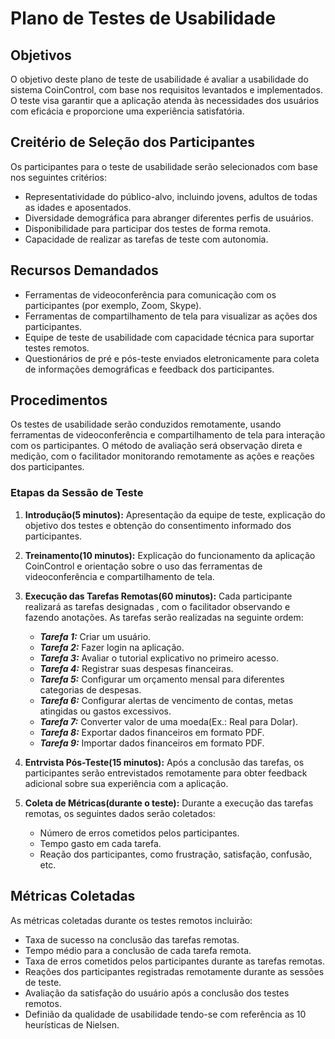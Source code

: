 # Plano de Testes de Usabilidade

## Objetivos
O objetivo deste plano de teste de usabilidade é avaliar a usabilidade do sistema CoinControl, com base nos requisitos levantados e implementados. O teste visa garantir que a aplicação atenda às necessidades dos usuários com eficácia e proporcione uma experiência satisfatória.

## Creitério de Seleção dos Participantes
Os participantes para o teste de usabilidade serão selecionados com base nos seguintes critérios:

- Representatividade do público-alvo, incluindo jovens, adultos de todas as idades e aposentados.
- Diversidade demográfica para abranger diferentes perfis de usuários.
- Disponibilidade para participar dos testes de forma remota.
- Capacidade de realizar as tarefas de teste com autonomia.

## Recursos Demandados

- Ferramentas de videoconferência para comunicação com os participantes (por exemplo, Zoom, Skype).
- Ferramentas de compartilhamento de tela para visualizar as ações dos participantes.
- Equipe de teste de usabilidade com capacidade técnica para suportar testes remotos.
- Questionários de pré e pós-teste enviados eletronicamente para coleta de informações demográficas e feedback dos participantes.

## Procedimentos
Os testes de usabilidade serão conduzidos remotamente, usando ferramentas de videoconferência e compartilhamento de tela para interação com os participantes. O método de avaliação será observação direta e medição, com o facilitador monitorando remotamente as ações e reações dos participantes.

### Etapas da Sessão de Teste

1. **Introdução(5 minutos):** Apresentação da equipe de teste, explicação do objetivo dos testes e obtenção do consentimento informado dos participantes.
2. **Treinamento(10 minutos):** Explicação do funcionamento da aplicação CoinControl e orientação sobre o uso das ferramentas de videoconferência e compartilhamento de tela.
3. **Execução das Tarefas Remotas(60 minutos):** Cada participante realizará as tarefas designadas , com o facilitador observando e fazendo anotações. As tarefas serão realizadas na seguinte ordem:

   - ***Tarefa 1:*** Criar um usuário.
   - ***Tarefa 2:*** Fazer login na aplicação.
   - ***Tarefa 3:*** Avaliar o tutorial explicativo no primeiro acesso.
   - ***Tarefa 4:*** Registrar suas despesas financeiras.
   - ***Tarefa 5:*** Configurar um orçamento mensal para diferentes categorias de despesas.
   - ***Tarefa 6:*** Configurar alertas de vencimento de contas, metas atingidas ou gastos excessivos.
   - ***Tarefa 7:*** Converter valor de uma moeda(Ex.: Real para Dolar).
   - ***Tarefa 8:*** Exportar dados financeiros em formato PDF.
   - ***Tarefa 9:*** Importar dados financeiros em formato PDF.

4. **Entrvista Pós-Teste(15 minutos):** Após a conclusão das tarefas, os participantes serão entrevistados remotamente para obter feedback adicional sobre sua experiência com a aplicação.
5. **Coleta de Métricas(durante o teste):** Durante a execução das tarefas remotas, os seguintes dados serão coletados:
    
    - Número de erros cometidos pelos participantes.
    - Tempo gasto em cada tarefa.
    - Reação dos participantes, como frustração, satisfação, confusão, etc.

## Métricas Coletadas
As métricas coletadas durante os testes remotos incluirão:

- Taxa de sucesso na conclusão das tarefas remotas.
- Tempo médio para a conclusão de cada tarefa remota.
- Taxa de erros cometidos pelos participantes durante as tarefas remotas.
- Reações dos participantes registradas remotamente durante as sessões de teste.
- Avaliação da satisfação do usuário após a conclusão dos testes remotos.
- Definião da qualidade de usabilidade tendo-se com referência as 10 heurísticas de Nielsen.
